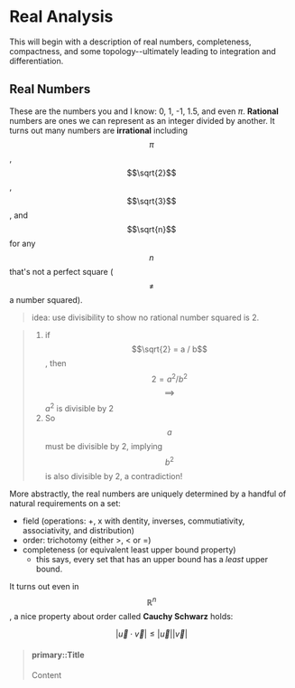 
# Real Analysis

This will begin with a description of real numbers, completeness, compactness, and some topology--ultimately leading to integration and differentiation. 

## Real Numbers

These are the numbers you and I know: 0, 1, -1, 1.5, and even $\pi$. 
**Rational** numbers are ones we can represent as an integer divided by another.
It turns out many numbers are **irrational** including $$\pi$$, $$\sqrt{2}$$, $$\sqrt{3}$$, and $$\sqrt{n}$$ for
any $$n$$ that's not a perfect square ($$\neq$$ a number squared). 

> idea: use divisibility to show no rational number squared is 2. 

>  1. if $$\sqrt{2} = a / b$$, then $$ 2 = a^2 / b^2$$ $$\implies$$ $a^2$ is divisible by 2 
>  2. So $$a$$ must be divisible by 2, implying $$b^2$$ is also divisible by 2, a contradiction!

More abstractly, the real numbers are uniquely determined by a handful of natural requirements on a set:
* field (operations: +, x with dentity, inverses, commutiativity, associativity, and distribution)
* order: trichotomy (either >, < or =)
* completeness (or equivalent least upper bound property)
  * this says, every set that has an upper bound has a *least* upper bound.

It turns out even in $$\mathbb{R}^n$$, a nice property about order called **Cauchy Schwarz** holds:

$$|\vec{u} \cdot \vec{v} | 
\leq 
|\vec{u}| | \vec{v} | $$

> #### primary::Title
>
> Content




